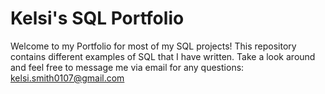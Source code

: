 # Kelsi's SQL Portfolio

Welcome to my Portfolio for most of my SQL projects!  This repository contains different examples of SQL that I have written.  Take a look around and feel free to message me via email for any questions: kelsi.smith0107@gmail.com

